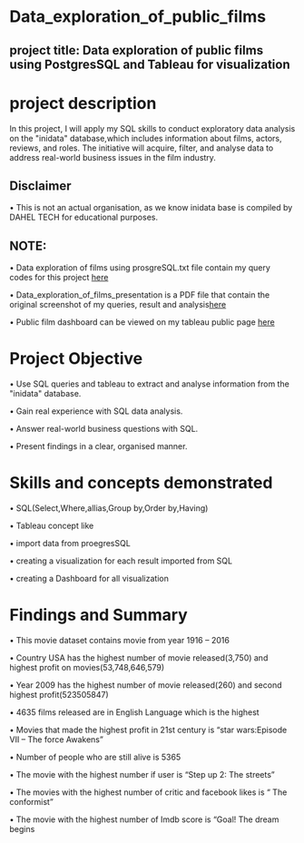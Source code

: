 # Data_exploration_of_public_films

## project title: Data exploration of public films using PostgresSQL and Tableau for visualization

# project description
In this project, I will apply my SQL skills to conduct exploratory data analysis on the "inidata" database,which includes information about films, actors, reviews, and roles.
The initiative will acquire, filter, and analyse data to address real-world business issues in the film industry.

## Disclaimer
•	This is not an actual organisation, as we know inidata base is compiled by DAHEL TECH for educational purposes.

## NOTE:
•	Data exploration of films using prosgreSQL.txt file contain my query codes for this project [here](https://github.com/AyomideAkinrotimi/Data_exploration_of_public_films/blob/main/data_exploration_of%20_films.txt)


•	Data_exploration_of_films_presentation is a PDF file that contain the original screenshot of my queries, result and analysis[here](https://github.com/AyomideAkinrotimi/Data_exploration_of_public_films/blob/main/Data_exploration_of_films_presentation.pdf)

•	Public film dashboard can be viewed on my tableau public page [here](https://public.tableau.com/app/profile/ayomide.akinrotimi/viz/PUBLICFILMSDASHBOARD/PUBLICFILMSDASHBOARD)


# Project Objective
•	Use SQL queries and tableau to extract and analyse information from the "inidata" database.

•	Gain real experience with SQL data analysis.

•	Answer real-world business questions with SQL.

•	Present findings in a clear, organised manner.

# Skills and concepts demonstrated
•	SQL(Select,Where,allias,Group by,Order by,Having)

•	Tableau concept like

•	import data from proegresSQL

•	creating a visualization for each result imported from SQL

•	creating a Dashboard for all visualization

# Findings and Summary
•	This movie dataset contains movie from year 1916 – 2016

•	Country USA has the highest number of movie released(3,750) and highest profit on movies(53,748,646,579)

•	Year 2009 has the highest number of movie released(260) and second highest profit(523505847)

•	4635 films released are in English Language which is the highest

•	Movies that made the highest profit in 21st century is “star wars:Episode VII – The force Awakens”

•	Number of people who are still alive is 5365

•	The movie with the highest number if user is “Step up 2: The streets”

•	The movies with the highest number of critic and facebook likes is “ The conformist”

•	The movie with the highest number of Imdb score is “Goal! The dream begins







